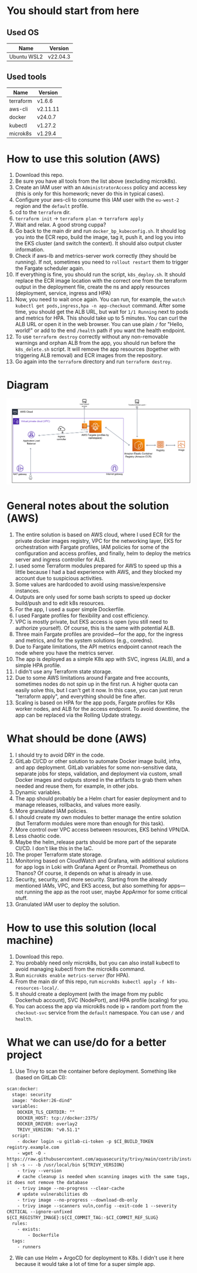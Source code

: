 # You should start from here

## Used OS

| Name | Version |
|------|---------|
| Ubuntu WSL2 | v22.04.3 |

## Used tools

| Name | Version |
|------|---------|
| terraform | v1.6.6 |
| aws-cli | v2.11.11 |
| docker | v24.0.7 |
| kubectl | v1.27.2 |
| microk8s | v1.29.4 |

# How to use this solution (AWS)

1. Download this repo.
2. Be sure you have all tools from the list above (excluding microk8s).
3. Create an IAM user with an `AdministratorAccess` policy and access key (this is only for this homework; never do this in typical cases).
4. Configure your aws-cli to consume this IAM user with the `eu-west-2` region and the `default` profile.
3. cd to the `terraform` dir.
4. `terraform init` -> `terraform plan` -> `terraform apply`
6. Wait and relax. A good strong cuppa?
7. Go back to the main dir and run `docker_bp_kubeconfig.sh`. It should log you into the ECR repo, build the image, tag it, push it, and log you into the EKS cluster (and switch the context). It should also output cluster information.
8. Check if aws-lb and metrics-server work correctly (they should be running). If not, sometimes you need to `rollout restart` them to trigger the Fargate scheduler again.
9. If everything is fine, you should run the script, `k8s_deploy.sh`. It should replace the ECR image location with the correct one from the terraform output in the deployment file, create the ns and apply resources (deployment, service, ingress and HPA)
10.  Now, you need to wait once again. You can run, for example, the `watch kubectl get pods,ingress,hpa -n app-checkout` command. After some time, you should get the ALB URL, but wait for `1/1 Running` next to pods and metrics for HPA. This should take up to 5 minutes. You can curl the ALB URL or open it in the web browser. You can use plain `/` for "Hello, world!" or add to the end `/health` path if you want the health endpoint.
11. To use `terraform destroy` correctly without any non-removable warnings and orphan ALB from the app, you should run before the `k8s_delete.sh` script. It will remove the app resources (together with triggering ALB removal) and ECR images from the repository.
12. Go again into the `terraform` directory and run `terraform destroy`.

# Diagram

![diagram](diagram.png)

# General notes about the solution (AWS)

1. The entire solution is based on AWS cloud, where I used ECR for the private docker images registry, VPC for the networking layer, EKS for orchestration with Fargate profiles, IAM policies for some of the configuration and access profiles, and finally, helm to deploy the metrics server and ingress controller for ALB.
2. I used some Terraform modules prepared for AWS to speed up this a little because I had a bad experience with AWS, and they blocked my account due to suspicious activities.
3. Some values are hardcoded to avoid using massive/expensive instances.
4. Outputs are only used for some bash scripts to speed up docker build/push and to edit k8s resources.
5. For the app, I used a super simple Dockerfile.
6. I used Fargate profiles for flexibility and cost efficiency.
7. VPC is mostly private, but EKS access is open (you still need to authorize yourself). Of course, this is the same with potential ALB.
8. Three main Fargate profiles are provided—for the app, for the ingress and metrics, and for the system solutions (e.g., coredns).
9. Due to Fargate limitations, the API metrics endpoint cannot reach the node where you have the metrics server.
10. The app is deployed as a simple K8s app with SVC, ingress (ALB), and a simple HPA profile.
11. I didn't use any Terraform state storage.
12. Due to some AWS limitations around Fargate and free accounts, sometimes nodes do not spin up in the first run. A higher quota can easily solve this, but I can't get it now. In this case, you can just rerun "terraform apply", and everything should be fine after.
13. Scaling is based on HPA for the app pods, Fargate profiles for K8s worker nodes, and ALB for the access endpoint. To avoid downtime, the app can be replaced via the Rolling Update strategy.

# What should be done (AWS)

1. I should try to avoid DRY in the code.
2. GitLab CI/CD or other solution to automate Docker image build, infra, and app deployment. GitLab variables for some non-sensitive data, separate jobs for steps, validation, and deployment via custom, small Docker images and outputs stored in the artifacts to grab them when needed and reuse them, for example, in other jobs.
3. Dynamic variables.
4. The app should probably be a Helm chart for easier deployment and to manage releases, rollbacks, and values more easily.
5. More granulated IAM policies.
6. I should create my own modules to better manage the entire solution (but Terraform modules were more than enough for this task).
7. More control over VPC access between resources, EKS behind VPN/DA.
8. Less chaotic code.
9. Maybe the helm_release parts should be more part of the separate CI/CD. I don't like this in the IaC.
10. The proper Terraform state storage.
11. Monitoring based on CloudWatch and Grafana, with additional solutions for app logs in Loki with Grafana Agent or Promtail. Prometheus on Thanos? Of course, it depends on what is already in use.
12. Security, security, and more security. Starting from the already mentioned IAMs, VPC, and EKS access, but also something for apps—not running the app as the root user, maybe AppArmor for some critical stuff.
13. Granulated IAM user to deploy the solution.

# How to use this solution (local machine)

1. Download this repo.
2. You probably need only microk8s, but you can also install kubectl to avoid managing kubectl from the microk8s command.
3. Run `microk8s enable metrics-server` (for HPA).
4. From the main dir of this repo, run `microk8s kubectl apply -f k8s-resources-local/`.
5. It should create a deployment (with the image from my public Dockerhub account), SVC (NodePort), and HPA profile (scaling) for you.
6. You can access the app via microk8s node ip + random port from the `checkout-svc` service from the `default` namespace. You can use `/` and `health`.

# What we can use/do for a better project

1. Use Trivy to scan the container before deployment. Something like (based on GitLab CI):
```
scan:docker:
  stage: security
  image: "docker:26-dind"
  variables:
    DOCKER_TLS_CERTDIR: ""
    DOCKER_HOST: tcp://docker:2375/
    DOCKER_DRIVER: overlay2
	TRIVY_VERSION: "v0.51.1"
  script:
    - docker login -u gitlab-ci-token -p $CI_BUILD_TOKEN registry.example.com
    - wget -O - https://raw.githubusercontent.com/aquasecurity/trivy/main/contrib/install.sh | sh -s -- -b /usr/local/bin ${TRIVY_VERSION}
    - trivy --version
    # cache cleanup is needed when scanning images with the same tags, it does not remove the database
    - trivy image --no-progress --clear-cache
    # update vulnerabilities db
    - trivy image --no-progress --download-db-only
    - trivy image --scanners vuln,config --exit-code 1 --severity CRITICAL --ignore-unfixed ${CI_REGISTRY_IMAGE}:${CI_COMMIT_TAG:-$CI_COMMIT_REF_SLUG}
  rules:
    - exists:
        - Dockerfile
  tags:
    - runners
```
2. We can use Helm + ArgoCD for deployment to K8s. I didn't use it here because it would take a lot of time for a super simple app.
